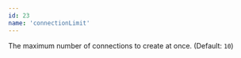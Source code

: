 ```yaml
---
id: 23
name: 'connectionLimit'
---
```

The maximum number of connections to create at once. (Default: `10`)